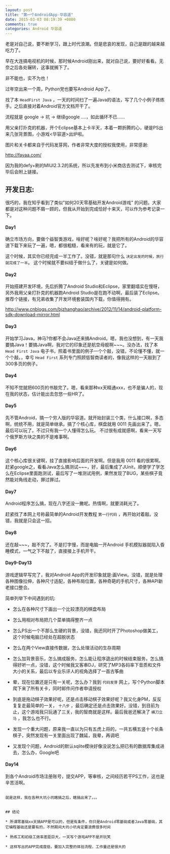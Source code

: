 ```yaml
---
layout: post
title: "第一个AndroidApp-华容道"
date: 2015-03-03 08:19:39 +0800
comments: true
categories: Android 华容道
---
```


老是对自己说，要不断学习，跟上时代浪潮。但是悲哀的发现，自己是跟的越来越吃力了。

早在大连搞电视机的时候，那时候Android刚出来，就对自己说，要好好看看。无奈之后各处辗转，这事就搁下了。

非不能也，实不为也！

过年空出来一个周，Python党也要写Android App了。

找了本 `HeadFirst Java` ，一天的时间扫了一遍Java的语法，写了几个小例子练练手。之后直接对着Android官方文档开干了。

流程就是 google -> 坑 -> 继续google ....，如此循环不已......

用父亲打扑克的机器，开个Eclipse基本上卡半天，本着一颗折腾的心，硬是PS出来几张背景图，小游戏<华容道>出炉啦。

图片和关卡都来自于代码发芽网，作者非常大度的授权我使用，非常感谢:

http://fayaa.com/

因为我的defy+刷的MIUI2.3.2的系统，所以先发布到小米商店去测试下，审核完毕后会附上链接。


## 开发日志:

很巧的，我在知乎看到了类似"如何20天零基础开发Android游戏" 的问题。大家都是对这种问题不屑一顾的，但我从开始到完成恰好十来天，可以作为参考记录一下。

#### Day1

确立市场方向，要做个益智类游戏，啥好呢？啥好呢？我把所有的Android的华容道下载下来玩了一遍，嗯，都很粗糙，看来有的玩，就是它了。

这个时候，其实你已经完成一半工作了。没错，就是那句什么 `决定出发的时候，旅行就完成了一半`。 这个时候就不要纠结于做什么了，关键是如何做。


#### Day2

开始搭建开发环境，先后折腾了Android Studio和Eclipse，家里翻墙实在慢呀，另外我用父亲打扑克的机器跑Android Studio是在跑不动啊，最后装了Eclipse。推荐个链接，有兄弟收集了开发环境套装国内下载，你值得拥有。

http://www.cnblogs.com/bjzhanghao/archive/2012/11/14/android-platform-sdk-download-mirror.html

#### Day3

开始学习Java，神马?你都不会Java还来搞Android。嗯，我也没想到，有一天我要搞Java！要搞Java啊，我对它的印象还是航空母舰啊~~~。没办法，找了本 `Head First Java` 电子书，照着书里面的例子一个个敲，没错，不论懂不懂，就一个个敲。，幸亏 `Head First` 系列专门照顾低智商读者的，像我这样的一天敲到了300多页的例子。

#### Day4

不知不觉就把600页的书敲完了。嗯，看来那种xx天精通xxx，也不是骗人的，现在我的状态，估计能出去忽悠一些HR了。

#### Day5

先不管Android，搞一个穷人版的华容道。就开始封装三个类，什么接口啊，多态啊，统统不用，就是简单继承。搞了个核心库，棋盘就用 0011 先画出来了。嗯，最后可以玩了。不过只有我一个人懂得怎么玩。 不过很有成就感啊，看来一天写个俄罗斯方块之类的不是难事啊。

#### Day6

这个核心库很关键啊，挂了直接影响后面的开发啊。但是我用 0011 看的很累啊。赶紧google之，看看Java怎么搞测试~~~，好，最后集成了JUnit，顺便学了学怎么在Eclipse里面跑测试，最后写了一堆测试用例，果然发现了BUG，某些棋子竟然能对角线走动，罪过罪过。

#### Day7

Android程序怎么搞，现在八字还没一撇呢。热情啊，就要消耗光了。

赶紧找了本网上号称最简单的Android开发教程 `第一行代码` ，再开始对着敲。没错，我就是只会这一招。

#### Day8

还在敲~~~，敲不完了。不是打字慢，而是电脑一开Android 手机模拟器就陷入昏睡模式，一气之下不敲了，直接接上手机开干。

#### Day9-Day13

游戏逻辑早写完了，我对Android App的开发印象就是:画View。没错，就是处理各种图像拉伸，各种尺寸适配，各种布局位置，各种奇葩的手机尺寸，各种API新老接口整合。

简单列举下中间遇到的坑:

* 怎么在各种尺寸下画出一个比较漂亮的棋盘布局

* 怎么用相对布局把几个菜单搞得整齐一点

* 怎么PS出一个不那么生硬的背景，没错，我还同时开了Photoshop做美工，这个时候电脑已经处在超脱状态

* 怎么在两个View直接传数据，怎么处理活动的生存周期

* 怎么加背景音乐，怎么搞成服务，怎么能让程序退出的时候结束服务，怎么搞得好听一点，没错，这个时候我又客串DJ，研究了MP3各码率下音质和文件大小的关系，最后以专业乐评人的视角选择了一首古筝曲

* 晕，现在位置还是只有一关呢，怎么办？我到 `代码发芽` 网上，写个Python脚本爬下来了所有关卡，同时邮件问作者申请授权

* 到底是拖动棋子效果好呢，还是点击移动棋子效果好呢？我又化身PM，反反复复走最简单的一关， `十八步` ，最后确定还是点击效果好。没错，到目前为止，这个游戏我只玩通了三关，我的智商就是这样。最后我爸还解决了 `横刀立马` ，我怎么也不行。

* 发现一个重大问题，原来我一直以为只有五虎上将的，一共五横五竖十个长条棋子，突然发现有一关里面出现了魏延，我晕，再调吧

* 又发现个问题，Android的默认sqlite模块好像没说怎么把已有的数据库集成进去，怎么办，Google吧

#### Day14

到各个Android市场注册账号，提交APP，等审核，之间经历若干PS工作，这也是辛苦活啊。

~~~~~

就是这样，我在各种大坑小坑瞎搞之后，瞎搞出来了。。。


## 结论

* 所谓零基础xx天搞APP是可以的，但是有条件，你只是Android零基础或者Java零基础，其它编程基础还是要有的，不然期间大坑小坑肯定要浪费很多时间

* 熟练工和初级工效率差距巨大，一天写个游戏APP不是开玩笑

* 这样写出的APP完成度低，要加入完整的体验流程，工作量还是很大的
